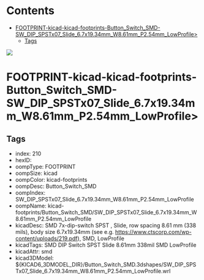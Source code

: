 



Contents
========

* [FOOTPRINT-kicad-kicad-footprints-Button_Switch_SMD-SW_DIP_SPSTx07_Slide_6.7x19.34mm_W8.61mm_P2.54mm_LowProfile>](#footprint-kicad-kicad-footprints-button_switch_smd-sw_dip_spstx07_slide_67x1934mm_w861mm_p254mm_lowprofile)
	* [Tags](#tags)
  
![][im]
# FOOTPRINT-kicad-kicad-footprints-Button_Switch_SMD-SW_DIP_SPSTx07_Slide_6.7x19.34mm_W8.61mm_P2.54mm_LowProfile>

## Tags

- index: 210
- hexID: 
- oompType: FOOTPRINT
- oompSize: kicad
- oompColor: kicad-footprints
- oompDesc: Button_Switch_SMD
- oompIndex: SW_DIP_SPSTx07_Slide_6.7x19.34mm_W8.61mm_P2.54mm_LowProfile
- oompName: kicad-footprints/Button_Switch_SMD/SW_DIP_SPSTx07_Slide_6.7x19.34mm_W8.61mm_P2.54mm_LowProfile
- kicadDesc: SMD 7x-dip-switch SPST , Slide, row spacing 8.61 mm (338 mils), body size 6.7x19.34mm (see e.g. https://www.ctscorp.com/wp-content/uploads/219.pdf), SMD, LowProfile
- kicadTags: SMD DIP Switch SPST Slide 8.61mm 338mil SMD LowProfile
- kicadAttr: smd
- kicad3DModel: ${KICAD6_3DMODEL_DIR}/Button_Switch_SMD.3dshapes/SW_DIP_SPSTx07_Slide_6.7x19.34mm_W8.61mm_P2.54mm_LowProfile.wrl



[im]: image.png
